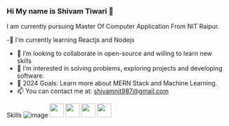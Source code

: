 ### Hi My name is Shivam Tiwari 👋

I am currently pursuing Master Of Computer Application From NIT Raipur.
 


-🌱  I’m currently learning  Reactjs and Nodejs
- 👯 I’m looking to collaborate in open-source and willing to learn new skills
- 👀 I’m interested in solving problems, exploring projects and developing software.
- 🥅 2024 Goals: Learn more about MERN Stack and  Machine Learning.
- 📫 You can contact me at: shivamnit987@gmail.com



Skills
 ![image]({[BadgeURLHere](https://img.shields.io/badge/-LeetCode-FFA116?style=for-the-badge&logo=LeetCode&logoColor=black)})
<img height="32" width="32" src="[https://cdn.simpleicons.org/simpleicons/gray](https://img.shields.io/badge/LinkedIn-0077B5?style=for-the-badge&logo=linkedin&logoColor=white)" />
<img height="32" width="32" src="[https://cdn.simpleicons.org/simpleicons/hotpink](https://img.shields.io/badge/Codechef-%23B92B27.svg?&style=for-the-badge&logo=Codechef&logoColor=white
)" />
<img height="32" width="32" src="[https://cdn.simpleicons.org/simpleicons/0cf](https://img.shields.io/badge/Instagram-E4405F?style=for-the-badge&logo=instagram&logoColor=white
)" />
<img height="32" width="32" src="[https://cdn.simpleicons.org/simpleicons/0cf9](https://img.shields.io/badge/Twitter-1DA1F2?style=for-the-badge&logo=twitter&logoColor=white
)https://img.shields.io/badge/Twitter-1DA1F2?style=for-the-badge&logo=twitter&logoColor=white
" /> 
 
